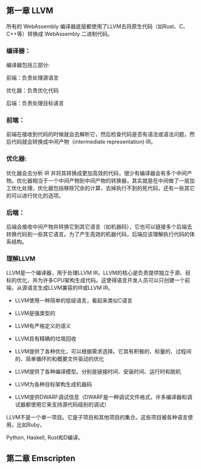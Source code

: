 ## 第一章 LLVM

所有的 WebAssembly 编译器底层都使用了LLVM去将原生代码（如Rust、C、C++等）转换成 WebAssembly 二进制代码。

### 编译器：

编译器包括三部分:

前端：负责处理源语言

优化器：负责优化代码

后端：负责处理目标语言

### 前端：

前端在接收到代码的时候就会去解析它，然后检查代码是否有语法或语法问题，然后代码就会转换成中间产物（intermediate representation) IR。

### 优化器:

优化器会去分析 IR 并将其转换成更加高效的代码，很少有编译器会有多个中间产物。优化器相当于一个中间产物到中间产物的转换器，其实就是在中间做了一层加工优化处理，优化器包括移除冗余的计算，去掉执行不到的死代码，还有一些其它的可以进行优化的选项。

### 后端：

后端会接收中间产物并转换它到其它语言（如机器码），它也可以链接多个后端去转换代码到一些其它语言。为了产生高效的机器代码，后端应该理解执行代码的体系结构。

### 理解LLVM

LLVM是一个编译器，用于处理LLVM IR。LLVM的核心是负责提供独立于源、目标的优化，并为许多CPU架构生成代码。这使得语言开发人员可以只创建一个前端，从源语言生成LLVM兼容的IR或LLVM IR。

- LLVM使用一种简单的低级语言，看起来类似C语言

- LLVM是强类型的

- LLVM有严格定义的语义

- LLVM具有精确的垃圾回收

- LLVM提供了各种优化，可以根据需求选择。它具有积极的、标量的、过程间的、简单循环的和概要文件驱动的优化
- LLVM提供了各种编译模型。分别是链接时间、安装时间、运行时和脱机
- LLVM为各种目标架构生成机器码
- LLVM提供DWARF调试信息（DWARF是一种调试文件格式，许多编译器和调试器都使用它来支持源代码级别的调试）

LLVM不是一个单一项目。它是子项目和其他项目的集合。这些项目被各种语言使用，比如Ruby，

Python, Haskell, Rust和D编译。

## 第二章 Emscripten

